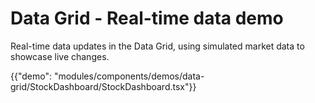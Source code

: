 # Data Grid - Real-time data demo

<p class="description">Real-time data updates in the Data Grid, using simulated market data to showcase live changes.</p>

{{"demo": "modules/components/demos/data-grid/StockDashboard/StockDashboard.tsx"}}
